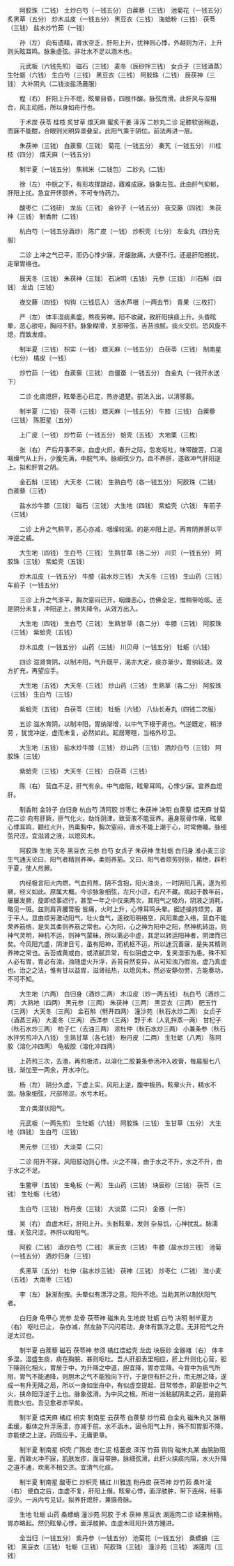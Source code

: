 <!-- { "loadSidebar": true } -->
　　阿胶珠（二钱） 土炒白芍（一钱五分） 白蒺藜（三钱） 池菊花（一钱五分） 炙黑草（五分） 炒木瓜皮（一钱五分） 黑豆衣（三钱） 海蛤粉（三钱） 茯苓（三钱） 盐水炒竹茹（一钱）

　　孙（左） 向有遗精，肾水空乏，肝阳上升，扰神则心悸，外越则为汗，上升则头眩耳鸣。脉象虚弦。非壮水不足以涵木也。

　　元武板（六钱先煎） 磁石（三钱） 麦冬（辰砂拌三钱） 女贞子（三钱酒蒸） 生牡蛎（六钱） 生白芍（三钱） 黑豆衣（三钱） 阿胶珠（二钱） 辰茯神（三钱） 大补阴丸（二钱淡盐汤晨服）

　　程（右） 肝阳上升不熄，眩晕目昏，四肢作酸。脉弦而滑。此肝风与湿相合，风主动摇，所以身如舟行也。

　　于术炭 茯苓 桂枝 炙甘草 煨天麻 蜜炙干姜 泽泻 二妙丸二诊 足膝软弱稍退，而寐不能酣，合眼则光明异景叠呈。此阳气乘于阴位。前法再进一层。

　　朱茯神（三钱） 白蒺藜（三钱） 菊花（一钱五分） 秦艽（一钱五分） 川桂枝（四分） 煨天麻（一钱五分）

　　制半夏（一钱五分） 焦秫米（二钱包） 二妙丸（二钱）

　　徐（左） 中脘之下，有形攻撑跳动，寤难成寐。脉象左弦。此由肝气抑郁，肝阳上扰。急宜开怀颐养，不可专恃药力。

　　酸枣仁（二钱研） 龙齿（三钱） 金铃子（一钱五分） 夜交藤（四钱） 朱茯神（三钱） 制香附（二钱）

　　杭白芍（一钱五分酒炒） 陈广皮（一钱） 炒枳壳（七分） 左金丸（四分先服）

　　二诊 上冲之气已平，而仍心悸少寐，牙龈胀痛，大便不行。还是肝阳撼扰，走窜胃络也。

　　辰天冬（三钱） 朱茯神（三钱） 石决明（五钱） 元参（三钱） 川石斛（四钱） 龙齿（三钱）

　　夜交藤（四钱） 钩钩（三钱后入） 活水芦根（一两去节） 青果（三枚打）

　　严（左） 体丰湿痰素盛，熬夜劳神。阳不收藏，致肝阳挟痰上升。头昏眩晕，恶心欲呕，胸闷不舒。脉象糊滑，关部带弦，舌苔浊腻。痰火交炽。恐风旋不熄，而致发痉。

　　制半夏（三钱） 枳实（一钱） 煨天麻（一钱五分） 白茯苓（三钱） 制南星（七分） 橘皮（一钱）

　　炒竹茹（一钱） 白蒺藜（三钱） 白僵蚕（一钱五分） 白金丸（一钱开水送下）

　　二诊 化痰熄肝，眩晕恶心已定，热亦退楚。前法入出，以清邪薮。

　　制半夏（二钱） 茯苓（三钱） 煨天麻（一钱五分） 牛膝（三钱） 白蒺藜（三钱） 陈胆星（五分）

　　上广皮（一钱） 炒竹茹（一钱五分） 蛤壳（五钱） 大地栗（三枚）

　　张（右） 产后月事不来，血虚火炽，春升之际，忽发呕吐，味带酸苦，口渴咽燥气从上升，少腹先满，中脘气冲。脉细弦少力。血不养肝，遂致冲气肝阳逆上。拟和肝胃之阴。

　　金石斛（三钱） 大天冬（二钱） 生熟白芍（各一钱五分） 阿胶珠（二钱） 白蒺藜（三钱）

　　盐水炒牛膝（三钱） 磁石（三钱） 大生地（四钱） 紫蛤壳（六钱） 车前子（三钱）

　　二诊 上升之气稍平，恶心亦减，咽燥较润。的是冲阳上逆。再育阴养肝以平冲逆之威。

　　大生地（四钱） 生白芍（三钱） 生熟甘草（各二分） 川贝（一钱五分） 阿胶珠（三钱） 紫蛤壳（五钱）

　　炒木瓜皮（一钱五分） 牛膝（盐水炒三钱） 大天冬（三钱） 生山药（三钱） 车前子（一钱五分）

　　三诊 上升之气渐平，胸次窒闷已开，咽燥恶心，仿佛全定，惟稍带呛咳。还是阴分未复，冲阳逆上，肺失降令。从效方出入。

　　大生地（四钱） 生白芍（三钱） 生熟甘草（各二分） 牛膝（三钱） 阿胶珠（三钱） 紫蛤壳（五钱）

　　炒木瓜皮（一钱五分） 山药（三钱） 川贝母（一钱五分） 牡蛎（六钱）

　　四诊 滋肾育阴，以制冲阳，气升既平，渴亦大定，痰亦渐少，胃纳较进。效方扩充，再望应手。

　　大生地（五钱） 大天冬（三钱） 炒山药（三钱） 生熟草（各二分） 阿胶珠（三钱） 生白芍（三钱）

　　紫蛤壳（五钱） 白茯苓（三钱） 牡蛎（六钱） 八仙长寿丸（四钱二次服）

　　五诊 滋水育阴，以制冲阳，胃纳渐增，以中气下根于肾也。气逆既定，稍涉劳 ，犹觉冲逆，虚而未复，必然如此。起居寒暄，当格外珍卫。

　　大生地（五钱） 盐水炒牛膝（三钱） 炒山药（三钱） 酒炒白芍（三钱） 阿胶珠（三钱）

　　紫蛤壳（三钱） 大天冬（三钱） 白茯苓（三钱）

　　陈（右） 营血不足，肝气有余。中气痞阻，眩晕耳鸣，心悸少寐。宜养血熄肝。

　　制香附 金铃子 白归身 杭白芍 清阿胶 炒枣仁 朱茯神 决明 白蒺藜 煨天麻 甘菊花二诊 向有肝厥，肝气化火，劫烁阴津，致营液不能营养。遍身筋骨作痛，眩晕心悸耳鸣，颧红火升，热熏胸中，胸次窒闷，肾水不能上潮于心，时常倦睡。脉细弦尺涩。宜滋肾之液，以熄风木。

　　阿胶珠 生地 天冬 黑豆衣 元参 白芍 女贞子 朱茯神 生牡蛎 白归身 淮小麦三诊 生气通天论曰、阳气者精则养神，柔则养筋。又曰、阳气者烦劳则张，精绝，辟积于夏，使人煎厥。

　　内经极言阳火内燃，气血煎熬，阴不含抱，阳火浊炎，一时阴阳几离，遂为煎厥，经义如此。原属大概。今诊脉象细弦，左尺小涩，右尺不藏。病起于数年前，屡屡发厥，旋即经事迟行，甚至一年之中仅来两次，其阳气之吸灼，阴液之消耗，略见一斑。兹则肩背腰膂股 皆痛，火时上升，心悸耳鸣头晕。据述操持烦劳，甚于平人。显由烦劳激动阳气，壮火食气，遂致阳明络空，风阳乘虚入络，营血不能荣养筋络，是失其柔则养筋之常也。心为阳，心之神为阳中之阳，然神机转运，则神气灵明，神机不运，则神气蒙昧，所以离必中虚，其足以转运阳神者，阴津而已矣。今风阳亢盛，阴津日亏，虽有阳神，而机枢不运，所以迷沉善寐，是失其精则养神之常也。舌苔或黄或白，或浓腻异常，有似阴虚之中，复夹湿邪为患。殊不知人必有胃，胃必有浊，浊随虚火升浮，舌苔自然变异，从可知浊乃假浊，虚乃真虚也。治之之法，惟有甘以益胃，滋肾祛热，以熄风木。然必安静勿劳，方能奏功，不可不知。

　　大生地（六两） 白归身（酒炒二两） 木瓜皮（炒一两五钱） 杭白芍（酒炒二两） 大熟地（四两） 黑元参（三两） 朱茯神（三两） 黑豆衣（三两） 肥玉竹（三两） 大天冬（三两） 金石斛（劈开四两） 潼沙苑（秋石水炒二两） 女贞子（酒蒸三两） 大麦冬（三两） 西洋参（三两） 野于术（人乳拌蒸一两） 甘杞子（秋石水炒三两） 柏子仁（去油三两） 浓杜仲（秋石水炒三两） 小兼条参（秋石水拌另煎冲入八钱） 生熟甘草（各七钱） 粉丹皮（二两） 生牡蛎（八两） 陈阿胶（溶化冲四两） 龟板胶（溶化冲四两）

　　上药煎三次，去渣，再煎极浓，以溶化二胶兼条参汤冲入收膏，每晨服七八钱，渐加至一两余，开水冲化。

　　杨（左） 阴分久虚，下虚上实，风阳上逆，腹中极热，眩晕火升，精水不固。脉象细弦，尺部带涩。水亏木旺。

　　宜介类潜伏阳气。

　　元武板（一两先煎） 生牡蛎（六钱） 阿胶珠（三钱） 生甘草（五分） 大生地（四钱） 生白芍（三钱）

　　黑元参（三钱） 大淡菜（二只）

　　二诊 阳升不寐，风阳鼓动则心悸。火之不降，由于水之不升，水之不升，由于水之不足。

　　生鳖甲（五钱） 生龟板（一两） 生山药（三钱） 块辰砂（三钱） 茯苓（三钱） 生牡蛎（七钱）

　　生白芍（三钱） 粉丹皮（三钱） 大淡菜（二只） 金器（一件）

　　吴（右） 血虚木旺，肝阳上升。头胀眩晕，发则 杂易饥，心神扰乱。脉濡细，关弦尺涩。养肝以和阳气。

　　阿胶（二钱） 酒炒白芍（二钱） 黑豆衣（三钱） 牛膝（盐水炒三钱） 池菊（一钱五分） 酒炒归身（三钱）

　　炙黑草（五分） 杜仲（盐水炒三钱） 茯神（三钱） 炒枣仁（二钱） 淮小麦（五钱） 大南枣（三钱）

　　李（左） 脉渐耐按。头晕似有漂浮之意。阳升不熄。当助其所以制伏阳气者。

　　白归身 龟甲心 党参 龙骨 茯苓神 磁朱丸 生地炭 牡蛎 白芍 决明 制半夏方（右） 呕吐已止， 杂亦减，然左胁下闪闪若动，身体有飘浮之意。无非阳气之升逆太过也。

　　制半夏 白蒺藜 磁石 茯苓神 参须 橘红煨蛤壳 龙齿 块辰砂 金器褚（右） 体丰多湿，湿盛生痰，痰在胸脘，甚则呕吐。吾人肝胆表里相应，肝上升则化心营，胆下降则化相火，胃居于中，为升降之中道，胆宜降，胃亦宜降。今胃中为痰气所阻，胃气不能通降，则胆木之气不能独向下行，于是但有肝之升，而无胆之降，遂成一有升无降之局，所以一身如坐舟中，有似虚空提起，目常带赤，即是胆中之气火，挟命阳浮逆于上也。脉象弦滑。为中风之根。所进一派粘腻阴柔之药，是抱薪而救火也。吾见愈者亦罕矣。

　　制半夏 煨天麻 橘红 枳实 制南星 云茯苓 白蒺藜 炒竹茹 白金丸 磁朱丸又 脉稍柔缓，躯体之升浮荡漾，亦减于前。水不涵木，固令阳气上升，殊不知胃胆不降，亦能使之上逆。药既应手，无庸更章。

　　制半夏 制南星 枳壳 广陈皮 杏仁泥 栝蒌皮 泽泻 竹茹 钩钩 磁朱丸某 由脘胁阻窒，而致火冲不寐，肌肤发疹，面目带肿。脉细弦滑，此肝火挟痰内阻，水火升降之道不通，坎离不相交济。宜清气化痰。

　　制半夏 制南星 酸枣仁 炒枳壳 橘红 川雅连 粉丹皮 茯苓神 炒竹茹 桑叶凌（右） 便血之后，血虚不复，肝阳上僭。眩晕心悸，面浮肢肿，带下连绵，经事涩少。一派内亏见证。拟养肝熄肝，兼摄奇脉。

　　生地 牡蛎 山药 桑螵蛸 潼沙苑 阿胶 于术 茯神 黑豆衣 湖莲肉二诊 经来稍畅，胃亦略起。然仍眩晕心悸，面浮肢肿。血虚木旺阳升效方踵进。

　　全当归（一钱五分） 紫丹参（一钱五分） 池菊花（一钱五分） 桑螵蛸（三钱） 黑豆衣（三钱） 牡蛎（三钱） 阿胶珠（三钱） 潼沙苑（三钱） 湖莲肉（三钱）


